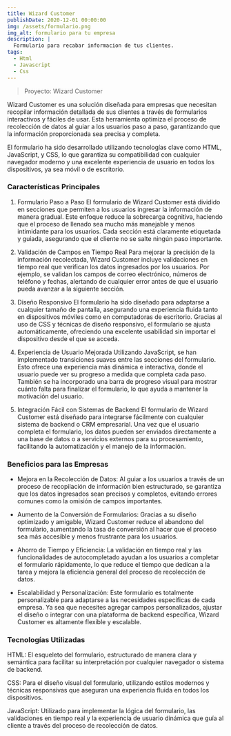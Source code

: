 ```yaml
---
title: Wizard Customer
publishDate: 2020-12-01 00:00:00
img: /assets/formulario.png
img_alt: formulario para tu empresa
description: |
  Formulario para recabar informacion de tus clientes.
tags:
  - Html
  - Javascript
  - Css
---
```

>Proyecto: Wizard Customer

Wizard Customer es una solución diseñada para empresas que necesitan recopilar información detallada de sus clientes a través de formularios interactivos y fáciles de usar. Esta herramienta optimiza el proceso de recolección de datos al guiar a los usuarios paso a paso, garantizando que la información proporcionada sea precisa y completa.

El formulario ha sido desarrollado utilizando tecnologías clave como HTML, JavaScript, y CSS, lo que garantiza su compatibilidad con cualquier navegador moderno y una excelente experiencia de usuario en todos los dispositivos, ya sea móvil o de escritorio.

### Características Principales


1. Formulario Paso a Paso
El formulario de Wizard Customer está dividido en secciones que permiten a los usuarios ingresar la información de manera gradual. Este enfoque reduce la sobrecarga cognitiva, haciendo que el proceso de llenado sea mucho más manejable y menos intimidante para los usuarios. Cada sección está claramente etiquetada y guiada, asegurando que el cliente no se salte ningún paso importante.

2. Validación de Campos en Tiempo Real
Para mejorar la precisión de la información recolectada, Wizard Customer incluye validaciones en tiempo real que verifican los datos ingresados por los usuarios. Por ejemplo, se validan los campos de correo electrónico, números de teléfono y fechas, alertando de cualquier error antes de que el usuario pueda avanzar a la siguiente sección.

3. Diseño Responsivo
El formulario ha sido diseñado para adaptarse a cualquier tamaño de pantalla, asegurando una experiencia fluida tanto en dispositivos móviles como en computadoras de escritorio. Gracias al uso de CSS y técnicas de diseño responsivo, el formulario se ajusta automáticamente, ofreciendo una excelente usabilidad sin importar el dispositivo desde el que se acceda.

4. Experiencia de Usuario Mejorada
Utilizando JavaScript, se han implementado transiciones suaves entre las secciones del formulario. Esto ofrece una experiencia más dinámica e interactiva, donde el usuario puede ver su progreso a medida que completa cada paso. También se ha incorporado una barra de progreso visual para mostrar cuánto falta para finalizar el formulario, lo que ayuda a mantener la motivación del usuario.

5. Integración Fácil con Sistemas de Backend
El formulario de Wizard Customer está diseñado para integrarse fácilmente con cualquier sistema de backend o CRM empresarial. Una vez que el usuario completa el formulario, los datos pueden ser enviados directamente a una base de datos o a servicios externos para su procesamiento, facilitando la automatización y el manejo de la información.

### Beneficios para las Empresas
- Mejora en la Recolección de Datos: Al guiar a los usuarios a través de un proceso de recopilación de información bien estructurado, se garantiza que los datos ingresados sean precisos y completos, evitando errores comunes como la omisión de campos importantes.    

- Aumento de la Conversión de Formularios: Gracias a su diseño optimizado y amigable, Wizard Customer reduce el abandono del formulario, aumentando la tasa de conversión al hacer que el proceso sea más accesible y menos frustrante para los usuarios.

- Ahorro de Tiempo y Eficiencia: La validación en tiempo real y las funcionalidades de autocompletado ayudan a los usuarios a completar el formulario rápidamente, lo que reduce el tiempo que dedican a la tarea y mejora la eficiencia general del proceso de recolección de datos.

- Escalabilidad y Personalización: Este formulario es totalmente personalizable para adaptarse a las necesidades específicas de cada empresa. Ya sea que necesites agregar campos personalizados, ajustar el diseño o integrar con una plataforma de backend específica, Wizard Customer es altamente flexible y escalable.


### Tecnologías Utilizadas
HTML: El esqueleto del formulario, estructurado de manera clara y semántica para facilitar su interpretación por cualquier navegador o sistema de backend.

CSS: Para el diseño visual del formulario, utilizando estilos modernos y técnicas responsivas que aseguran una experiencia fluida en todos los dispositivos.

JavaScript: Utilizado para implementar la lógica del formulario, las validaciones en tiempo real y la experiencia de usuario dinámica que guía al cliente a través del proceso de recolección de datos.